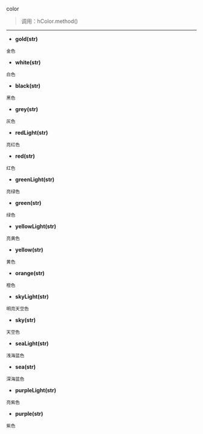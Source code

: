 color

> 调用：hColor.method()

---

* **gold(str)**
```
金色
```

* **white(str)**
```
白色
```

* **black(str)**
```
黑色
```

* **grey(str)**
```
灰色
```

* **redLight(str)**
```
亮红色
```

* **red(str)**
```
红色
```

* **greenLight(str)**
```
亮绿色
```

* **green(str)**
```
绿色
```

* **yellowLight(str)**
```
亮黄色
```

* **yellow(str)**
```
黄色
```

* **orange(str)**
```
橙色
```

* **skyLight(str)**
```
明亮天空色
```

* **sky(str)**
```
天空色
```

* **seaLight(str)**
```
浅海蓝色
```

* **sea(str)**
```
深海蓝色
```

* **purpleLight(str)**
```
亮紫色
```

* **purple(str)**
```
紫色
```
